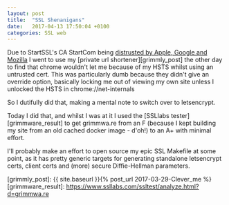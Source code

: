```yaml
---
layout: post
title:  "SSL Shenanigans"
date:   2017-04-13 17:50:04 +0100
categories: SSL web
---
```


Due to StartSSL's CA StartCom being [distrusted by Apple, Google and
Mozilla][startcom_distrust] I went to use my [private url
shortener][grimmly_post] the other day to find that chrome wouldn't let me
because of my HSTS whilst using an untrusted cert.  This was particularly dumb
because they didn't give an override option, basically locking me out of viewing
my own site unless I unlocked the HSTS in chrome://net-internals

So I dutifully did that, making a mental note to switch over to letsencrypt.

Today I did that, and whilst I was at it I used the [SSLlabs
tester][grimmware_result] to get grimmwa.re from an F (because I kept building
my site from an old cached docker image - d'oh!) to an A+ with minimal effort.

I'll probably make an effort to open source my epic SSL Makefile at some point,
as it has pretty generic targets for generating standalone letsencrypt certs,
client certs and (more) secure Diffie-Hellman parameters.

[startcom_distrust]: https://security.googleblog.com/2016/10/distrusting-wosign-and-startcom.html
[grimmly_post]: {{ site.baseurl }}{% post_url 2017-03-29-Clever_me %}
[grimmware_result]: https://www.ssllabs.com/ssltest/analyze.html?d=grimmwa.re
